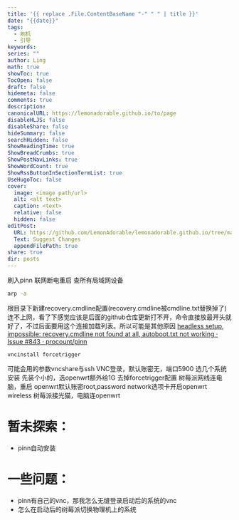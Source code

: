 ```yaml
---
title: '{{ replace .File.ContentBaseName "-" " " | title }}'
date: "{{date}}"
tags:
  - 刷机
  - 引导
keywords: 
series: ""
author: Ling
math: true
showToc: true
TocOpen: false
draft: false
hidemeta: false
comments: true
description: 
canonicalURL: https://lemonadorable.github.io/to/page
disableHLJS: false
disableShare: false
hideSummary: false
searchHidden: false
ShowReadingTime: true
ShowBreadCrumbs: true
ShowPostNavLinks: true
ShowWordCount: true
ShowRssButtonInSectionTermList: true
UseHugoToc: false
cover:
  image: <image path/url>
  alt: <alt text>
  caption: <text>
  relative: false
  hidden: false
editPost:
  URL: https://github.com/LemonAdorable/lemonadorable.github.io/tree/master/content
  Text: Suggest Changes
  appendFilePath: true
share: true
dir: posts
---
```


刷入pinn
联网断电重启
查所有局域网设备
```bash
arp -a
```
根目录下新建recovery.cmdline配置(recovery.cmdline被cmdline.txt替换掉了)
连不上网，看了下感觉应该是后面的github仓库更新打不开，命令直接放最开头就好了，不过后面要用这个连接加载列表。所以可能是其他原因
[headless setup, impossible: recovery.cmdline not found at all, autoboot.txt not working · Issue #843 · procount/pinn](https://github.com/procount/pinn/issues/843)

```plaintext
vncinstall forcetrigger
```
可能会用的参数vncshare与ssh
VNC登录，默认账密无，端口5900
选几个系统安装
先装个小的，选openwrt额外给1G
去掉forcetrigger配置
树莓派网线连电脑，重启
openwrt默认账密root,password
network选项卡开启openwrt wireless
树莓派接光猫，电脑连openwrt
# 暂未探索：
- pinn自动安装
# 一些问题：
- pinn有自己的vnc，那我怎么无缝登录启动后的系统的vnc
- 怎么在启动后的树莓派切换物理机上的系统
